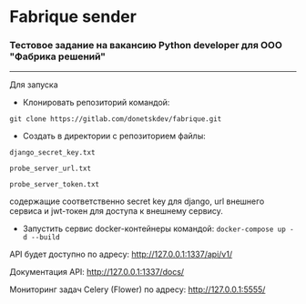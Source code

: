 # Fabrique sender
### Тестовое задание на вакансию Python developer для ООО "Фабрика решений"
---
Для запуска
* Клонировать репозиторий командой:

`git clone https://gitlab.com/donetskdev/fabrique.git`
* Сoздать в директории с репозиторием файлы:

`django_secret_key.txt`

`probe_server_url.txt`

`probe_server_token.txt`

cодержащие соответственно secret key для django, url внешнего сервиса и jwt-токен для доступа к внешнему сервису.
* Запустить сервис docker-контейнеры командой:
`docker-compose up -d --build`

API будет доступно по адресу: http://127.0.0.1:1337/api/v1/

Документация API: http://127.0.0.1:1337/docs/

Мониторинг задач Celery (Flower) по адресу: http://127.0.0.1:5555/
